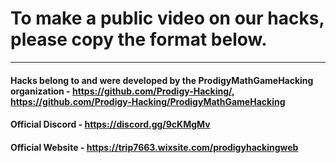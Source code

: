 # To make a public video on our hacks, please copy the format below.

____________________________________________________________________

#### Hacks belong to and were developed by the ProdigyMathGameHacking organization - https://github.com/Prodigy-Hacking/, https://github.com/Prodigy-Hacking/ProdigyMathGameHacking
#### Official Discord - https://discord.gg/9cKMgMv
#### Official Website - https://trip7663.wixsite.com/prodigyhackingweb
